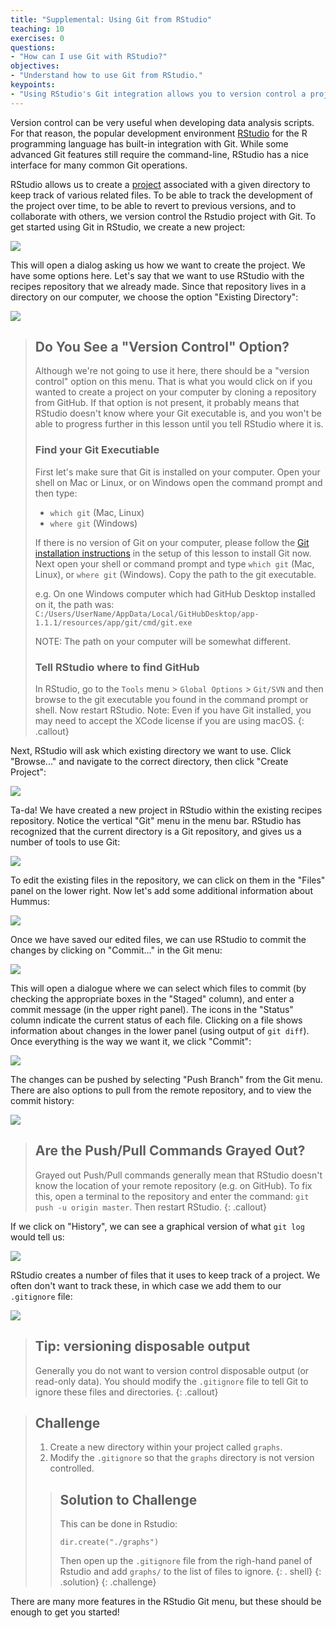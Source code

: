 ```yaml
---
title: "Supplemental: Using Git from RStudio"
teaching: 10
exercises: 0
questions:
- "How can I use Git with RStudio?"
objectives:
- "Understand how to use Git from RStudio."
keypoints:
- "Using RStudio's Git integration allows you to version control a project over time."
---
```


Version control can be very useful when developing data analysis scripts. For
that reason, the popular development environment
[RStudio][rstudio] for the R programming language has built-in
integration with Git. While some advanced Git features still require the
command-line, RStudio has a nice interface for many common Git operations.

RStudio allows us to create a [project][rstudio-projects] associated with a
given directory to keep track of various related files. To be able to track the
development of the project over time, to be able to revert to previous
versions, and to collaborate with others, we version control the Rstudio
project with Git. To get started using Git in RStudio, we create a new project:

![](../fig/RStudio_screenshot_newproject.png)

This will open a dialog asking us how we want to create the project. We have
some options here. Let's say that we want to use RStudio with the recipes
repository that we already made. Since that repository lives in a directory on
our computer, we choose the option "Existing Directory":

![](../fig/RStudio_screenshot_existingdirectory.png)

> ## Do You See a "Version Control" Option?
>
> Although we're not going to use it here, there should be a "version control"
> option on this menu. That is what you would click on if you wanted to
> create a project on your computer by cloning a repository from GitHub.
> If that option is not present, it probably means that RStudio doesn't know
> where your Git executable is, and you won't be able to progress further
> in this lesson until you tell RStudio where it is.  
> ### Find your Git Executiable
> First let's make sure that Git is installed on your computer.
> Open your shell on Mac or Linux, or on Windows open the command prompt
> and then type:
> - `which git` (Mac, Linux)
> - `where git` (Windows)
>
> If there is no version of Git on your computer, 
please follow the 
[Git installation 
instructions](https://swcarpentry.github.io/git-novice/setup.html)
> in the setup of this lesson to install Git now. Next open your shell or command prompt 
> and type `which git` (Mac, Linux), or `where git` (Windows).
> Copy the path to the git executable.
>
> e.g. On one Windows computer which had GitHub Desktop installed on it, the path was:
> `C:/Users/UserName/AppData/Local/GitHubDesktop/app-1.1.1/resources/app/git/cmd/git.exe`
> 
> NOTE: The path on your computer will be somewhat different.
> ### Tell RStudio where to find GitHub
> In RStudio, go to the `Tools` menu > `Global Options` > `Git/SVN` and then
> browse to the git executable you found in the command prompt or shell. Now restart
> RStudio.
> Note: Even if you have Git installed, you may need
> to accept the XCode license if you are using macOS.
{: .callout}

Next, RStudio will ask which existing directory we want to use. Click
"Browse..." and navigate to the correct directory, then click "Create Project":

![](../fig/RStudio_screenshot_navigateexisting.png)

Ta-da! We have created a new project in RStudio within the existing recipes
repository. Notice the vertical "Git" menu in the menu bar. RStudio has
recognized that the current directory is a Git repository, and gives us a
number of tools to use Git:

![](../fig/RStudio_screenshot_afterclone.png)

To edit the existing files in the repository, we can click on them in the
"Files" panel on the lower right. Now let's add some additional information
about Hummus:

![](../fig/RStudio_screenshot_editfiles.png)

Once we have saved our edited files, we can use RStudio to commit the changes
by clicking on "Commit..." in the Git menu:

![](../fig/RStudio_screenshot_commit.png)

This will open a dialogue where we can select which files to commit (by
checking the appropriate boxes in the "Staged" column), and enter a commit
message (in the upper right panel). The icons in the "Status" column indicate
the current status of each file. Clicking on a file shows information about
changes in the lower panel (using output of `git diff`). Once everything is the
way we want it, we click "Commit":

![](../fig/RStudio_screenshot_review.png)

The changes can be pushed by selecting "Push Branch" from the Git menu. There
are also options to pull from the remote repository, and to view the commit
history:

![](../fig/RStudio_screenshot_history.png)

> ## Are the Push/Pull Commands Grayed Out?
>
> Grayed out Push/Pull commands generally mean that RStudio doesn't know the
> location of your remote repository (e.g. on GitHub). To fix this, open a
> terminal to the repository and enter the command: `git push -u origin
> master`. Then restart RStudio.
{: .callout}

If we click on "History", we can see a graphical version of what `git log`
would tell us:

![](../fig/RStudio_screenshot_viewhistory.png)

RStudio creates a number of files that it uses to keep track of a project. We
often don't want to track these, in which case we add them to our `.gitignore`
file:

![](../fig/RStudio_screenshot_gitignore.png)

> ## Tip: versioning disposable output
>
> Generally you do not want to version control disposable output (or read-only
> data). You should modify the `.gitignore` file to tell Git to ignore these
> files and directories.
{: .callout}

> ## Challenge
>
> 1. Create a new directory within your project called `graphs`.
> 2. Modify the `.gitignore` so that the `graphs` directory is not version controlled.
>
>
> > ## Solution to Challenge
> >
> > This can be done in Rstudio:
> > ```
> > dir.create("./graphs")
> > ```
> > Then open up the `.gitignore` file from the righ-hand panel of Rstudio and add 
> > `graphs/` to the list of files to ignore.
> > {: . shell}
> {: .solution}
{: .challenge}

There are many more features in the RStudio Git menu, but these should be
enough to get you started!


[rstudio]: https://www.rstudio.com/
[rstudio-projects]: https://support.rstudio.com/hc/en-us/articles/200526207-Using-Projects
